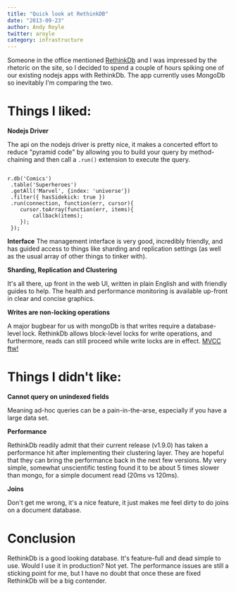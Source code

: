 ```yaml
---
title: "Quick look at RethinkDB"
date: "2013-09-23"
author: Andy Royle
twitter: aroyle
category: infrastructure
---
```


Someone in the office mentioned [RethinkDb](http://www.rethinkdb.com) and I was impressed by the rhetoric on the site, so I decided to spend a couple of hours spiking one of our existing nodejs apps with RethinkDb. The app currently uses MongoDb so inevitably I'm comparing the two.

# Things I liked:

**Nodejs Driver**

The api on the nodejs driver is pretty nice, it makes a concerted effort to reduce "pyramid code" by allowing you to build your query by method-chaining and then call a `.run()` extension to execute the query.

```

r.db('Comics')
 .table('Superheroes')
 .getAll('Marvel', {index: 'universe'})
 .filter({ hasSidekick: true })
 .run(connection, function(err, cursor){
    cursor.toArray(function(err, items){
        callback(items);
    });
 });

```

**Interface**
The management interface is very good, incredibly friendly, and has guided access to things like sharding and replication settings (as well as the usual array of other things to tinker with).

**Sharding, Replication and Clustering**

It's all there, up front in the web UI, written in plain English and with friendly guides to help. The health and performance monitoring is available up-front in clear and concise graphics.

**Writes are non-locking operations**

A major bugbear for us with mongoDb is that writes require a database-level lock. RethinkDb allows block-level locks for write operations, and furthermore, reads can still proceed while write locks are in effect. [MVCC ftw!](http://en.wikipedia.org/wiki/Multiversion_concurrency_control)

# Things I didn't like:

**Cannot query on unindexed fields**

Meaning ad-hoc queries can be a pain-in-the-arse, especially if you have a large data set.

**Performance**

RethinkDb readily admit that their current release (v1.9.0) has taken a performance hit after implementing their clustering layer. They are hopeful that they can bring the performance back in the next few versions. My very simple, somewhat unscientific testing found it to be about 5 times slower than mongo, for a simple document read (20ms vs 120ms).

**Joins**

Don't get me wrong, it's a nice feature, it just makes me feel dirty to do joins on a document database.

# Conclusion

RethinkDb is a good looking database. It's feature-full and dead simple to use. Would I use it in production? Not yet. The performance issues are still a sticking point for me, but I have no doubt that once these are fixed RethinkDb will be a big contender.
